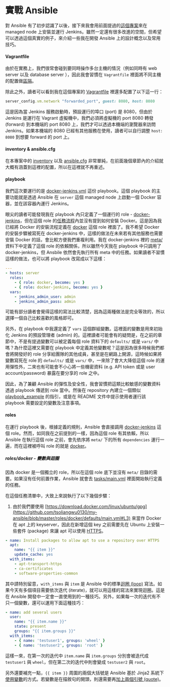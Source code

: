# 實戰 Ansible

對 Ansible 有了初步認識了以後，接下來我會用前面提過的[這個專案](https://github.com/tsoliangwu0130/my-ansible)來在 managed node 上安裝並運行 Jenkins。雖然一定還有很多改進的空間，但希望可以透過這個真實的例子，來介紹一些我在開發 Ansible 上的設計概念以及常用技巧。

#### Vagrantfile

由於在實務上，我們很常會碰到要同時操作多台主機的情況（例如同時有 web server 以及 database server ），因此我會習慣在 `Vagrantfile` 裡面將不同主機的配置做[區隔](https://www.vagrantup.com/docs/multi-machine/#defining-multiple-machines)。

除此之外，讀者可以看到我在這個專案的 [Vagrantfile](https://github.com/tsoliangwu0130/my-ansible/blob/master/Vagrantfile) 裡還多配置了以下這一行：

```ruby
server_config.vm.network "forwarded_port", guest: 8080, host: 8080
```

這是因為當 Jenkins 服務啟動時，預設運行的埠口 (port) 是 8080，但由於 Jenkins 是運行在 Vagrant 虛擬機中，我們必須將虛擬機的 port 8080 轉發 (forward) 到本機端的 port 8080 上，我們才可以透過本機端的瀏覽器來訪問 Jenkins。如果本機端的 8080 已經有其他服務在使用，讀者可以自行調整 `host: 8080` 到想要 forward 的 port 上。

#### inventory & ansible.cfg

在本專案中的 [inventory](https://github.com/tsoliangwu0130/my-ansible/blob/master/inventory) 以及 [ansible.cfg](https://github.com/tsoliangwu0130/my-ansible/blob/master/ansible.cfg) 非常單純，在前面幾個章節內的介紹就大概有涵蓋到這裡的配置，所以在這裡就不再重述。

#### playbook

我們這次要運行的是 [docker-jenkins.yml](https://github.com/tsoliangwu0130/my-ansible/blob/master/docker-jenkins.yml) 這份 playbook。這個 playbook 的主要功能就是透過 Ansible 在 `server` 這個 managed node 上啟動一個 Docker 容器，並在該容器內運行 Jenkins。

眼尖的讀者可能發現我在 playbook 內只定義了一個運行的 role - [docker-jenkins](https://github.com/tsoliangwu0130/my-ansible/tree/master/roles/docker-jenkins)，但在這個 role 的[任務流程](https://github.com/tsoliangwu0130/my-ansible/blob/master/roles/docker-jenkins/tasks/main.yml)內並沒有提到如何安裝 Docker。這是因為我已經將 Docker 的安裝流程定義在 [docker](https://github.com/tsoliangwu0130/my-ansible/tree/master/roles/docker) 這個 role 裡面了。我不希望 Docker 的安裝步驟被寫死在 docker-jenkins 中，這樣的做法在未來若有其他服務也需要安裝 Docker 的話，會比較方便我們重複利用。我在 docker-jenkins 裡的 [meta/](https://github.com/tsoliangwu0130/my-ansible/blob/master/roles/docker-jenkins/meta/main.yml#L3) 資料下中定義了這個 role 的依賴關係，所以雖然今天我在 playbook 中只調用了 docker-jenkins，但 Ansbile 依然會先執行所有 meta 中的任務。如果讀者不習慣這樣的做法，也可以將 playbook 改寫成以下這樣：

```yml
---
- hosts: server
  roles:
    - { role: docker, become: yes }
    - { role: docker-jenkins, become: yes }
  vars:
    - jenkins_admin_user: admin
    - jenkins_admin_pass: admin
```

可能有部分讀者會覺得這樣的寫法比較清楚，因為這兩種做法是完全等效的，所以選擇一個自己比較喜歡的風格即可。

另外，在 playbook 中我還定義了 `vars` 這個群組變數。這裡面的變數是用來初始化 Jenkins 的預設管理者 (admin) 的。這裡讀者可能會有的疑問是，在之前的章節中，不是有提過變數可以被定義每個 role 資料下的 `defaults/` 或是 `vars/` 中嗎？為什麼這裡又需要在 playbook 中定義其他變數呢？這是因為很多時候我們都會將開發好的 role 分享給團隊的其他成員，甚至是在網路上開源，這時候如果將變數寫死在 role 的 `defaults/` 或是 `vars/` 中，一來除了會大大降低這個 role 的運用彈性外，二來也有可能會不小心將一些機密資料 (e.g. API token 或是 user account/password) 暴露在要分享的 role 之中。

因此，為了兼顧 Ansible 的彈性及安全性，我會習慣把這類比較敏感的變數資料透過 playbook 傳遞到 role 當中。然後在 repository 內建立一個類似 [playbook_example](https://github.com/tsoliangwu0130/my-ansible/blob/master/playbook_example.yml) 的指引，或是在 README 文件中提示使用者運行該 playbook 需要設定的變數及注意事項。

#### roles

在運行 playbook 後，根據定義的規則，Ansible 會直接調用 [docker-jenkins](https://github.com/tsoliangwu0130/my-ansible/tree/master/roles/docker-jenkins) 這個 role。然而，如同我在之前提到的一樣，因為這個 role 有其依賴，所以 Ansible 在執行這個 role 之前，會先依序將 `meta/` 下的所有 `dependencies` 運行一遍，而在這裡被呼叫 role 的就是 [docker](https://github.com/tsoliangwu0130/my-ansible/tree/master/roles/docker)。

##### roles/docker - 變數與迴圈

因為 docker 是一個獨立的 role，所以在這個 role 底下並沒有 `meta/` 目錄的需要。如果沒有任何前置作業，Ansible 就會去 [tasks/main.yml](https://github.com/tsoliangwu0130/my-ansible/blob/master/roles/docker/tasks/main.yml) 裡面開始執行定義的任務。

在這個任務清單中，大致上來說執行了以下幾個步驟：

1. 由於我們要使用 [https://download.docker.com/linux/ubuntu/gpg](https://github.com/tsoliangwu0130/my-ansible/blob/master/roles/docker/defaults/main.yml#L3) 來當作 Docker 在 apt 上的 keyserver，因此在新增這個 key 之前需要先在 Ubuntu 上安裝一些套件 (package) 來讓 apt 可以使用 [HTTPS](https://en.wikipedia.org/wiki/HTTPS)。

```yml
- name: Install packages to allow apt to use a repository over HTTPS
  apt:
    name: "{{ item }}"
    update_cache: yes
  with_items:
    - apt-transport-https
    - ca-certificates
    - software-properties-common
```

其中請特別留意，`with_items` 與 `item` 是 Ansible 中的標準[迴圈 (loop)](http://docs.ansible.com/ansible/latest/playbooks_loops.html#standard-loops) 寫法。如果今天有多個項目需要依次迭代 (iterate)，就可以用這樣的寫法來實現迴圈。這是在 Ansible 開發中一定會一直使用到的一種技巧。另外，如果每一次的迭代有不只一個變數，還可以運用下面這種技巧：

```yml
- name: add several users
  user:
    name: "{{ item.name }}"
    state: present
    groups: "{{ item.groups }}"
  with_items:
    - { name: 'testuser1', groups: 'wheel' }
    - { name: 'testuser2', groups: 'root' }
```

這樣一來，在第一次的迭代中 `item.name` 與 `item.groups` 分別會被迭代成 `testuser1` 與 `wheel`，但在第二次的迭代中則會變成 `testuser2` 與 `root`。

另外還要補充一點，`{{ item }}` 周圍的兩個大括號是 Ansible 基於 Jinja2 系統下[使用變數](http://docs.ansible.com/ansible/latest/playbooks_variables.html#using-variables-about-jinja2)的方式。若變數是在描敘句的開頭，則還需要再[加上兩個引號 (quote)](http://docs.ansible.com/ansible/latest/playbooks_variables.html#hey-wait-a-yaml-gotcha)。
